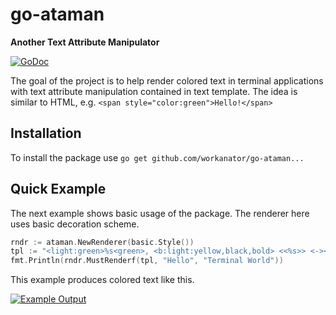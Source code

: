 # go-ataman
**Another Text Attribute Manipulator**

[![GoDoc](https://godoc.org/gopkg.in/workanator/go-ataman.v0?status.svg)](https://godoc.org/gopkg.in/workanator/go-ataman.v0)

The goal of the project is to help render colored text in terminal applications
with text attribute manipulation contained in text template.
The idea is similar to HTML, e.g. `<span style="color:green">Hello!</span>`

## Installation

To install the package use `go get github.com/workanator/go-ataman...`

## Quick Example

The next example shows basic usage of the package. The renderer here uses
basic decoration scheme.

```go
rndr := ataman.NewRenderer(basic.Style())
tpl := "<light:green>%s<green>, <b:light:yellow,black,bold> <<%s>> <-><red>!"
fmt.Println(rndr.MustRenderf(tpl, "Hello", "Terminal World"))

```

This example produces colored text like this.

[![Example Output](https://s4.postimg.org/60xukhl71/2017-05-19_0.58.15.png)](https://postimg.org/image/s0497p215/)
